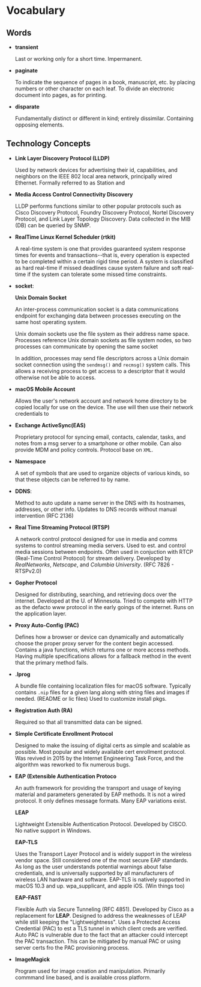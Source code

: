 # Vocabulary

## Words 

-   **transient**

    Last or working only for a short time. Impermanent.

-   **paginate**

    To indicate the sequence of pages in a book, manuscript, etc. by placing numbers or other 
    character on each leaf. To divide an electronic document into pages, as for printing.

-   **disparate**

    Fundamentally distinct or different in kind; entirely dissimilar. Containing
    opposing elements.

## Technology Concepts 

-   **Link Layer Discovery Protocol (LLDP)** 

    Used by network devices for advertising their id, capabilities, and neighbors 
    on the IEEE 802 local area network, principally wired Ethernet.  Formally 
    referred to as Station and 

-   **Media Access Control Connectivity Discovery**

    LLDP performs functions similar to other popular protocols such as Cisco 
    Discovery Protocol, Foundry Discovery Protocol, Nortel Discovery Protocol, 
    and Link Layer Topology Discovery. Data collected in the MIB (DB) can be 
    queried by SNMP.

-   **RealTime Linux Kernel Scheduler (rtkit)**

    A real-time system is one that provides guaranteed system response times for events and 
    transactions--that is, every operation is expected to be completed within a certain rigid
    time period. A system is classified as hard real-time if missed deadlines cause 
    system failure and soft real-time if the system can tolerate some missed time 
    constraints.

-   **socket**: 

    **Unix Domain Socket**

    An inter-process communication socket is a data communications endpoint for 
    exchanging data between processes executing on the same host operating system. 

    Unix domain sockets use the file system as their address name space.
    Processes reference Unix domain sockets as file system nodes, so two
    processes can communicate by opening the same socket

    In addition, processes may send file descriptors across a Unix domain socket
    connection using the `sendmsg()` and `recmsg()` system calls. This allows a
    receiving process to get access to a descriptor that it would otherwise not
    be able to access. 

-   **macOS Mobile Account**

    Allows the user's network account and network home directory to be copied locally
    for use on the device. The use will then use their network credentials to

-   **Exchange ActiveSync(EAS)**

    Proprietary protocol for syncing email, contacts, calendar, tasks, and notes
    from a msg server to a smartphone or other mobile. Can also provide MDM and
    policy controls. Protocol base on `XML`. 

-   **Namespace**

    A set of symbols that are used to organize objects of various kinds, so
    that these objects can be referred to by name.

-   **DDNS**:

    Method to auto update a name server in the DNS with its hostnames,
    addresses, or other info. Updates to DNS records without manual intervention (RFC 2136)

-   **Real Time Streaming Protocol (RTSP)**

    A network control protocol designed for use in media and comms systems to
    control streaming media servers. Used to est. and control media sessions
    between endpoints. Often used in conjuction with RTCP (Real-Time Control
    Protocol) for stream delivery. Developed by _RealNetworks_, _Netscape_, and
    _Columbia University_. (RFC 7826 - RTSPv2.0)

-   **Gopher Protocol**

    Designed for distributing, searching, and retrieving docs over the internet.
    Developed at the U. of Minnesota. Tried to compete with HTTP as the defacto
    www protocol in the early goings of the internet. Runs on the application
    layer. 

-   **Proxy Auto-Config (PAC)**

    Defines how a browser or device can dynamically and automatically choose the
    proper proxy server for the content begin accessed. Contains a java
    functions, which returns one or more access methods. Having multiple
    specifications allows for a fallback method in the event that the primary
    method fails.

-   **.lprog**

    A bundle file containing localization files for macOS software. Typically
    contains `.nip` files for a given lang along with string files and images if
    needed. (README or lic files) Used to customize install pkgs. 

-   **Registration Auth (RA)**

    Required so that all transmitted data can be signed.

-   **Simple Certificate Enrollment Protocol**

    Designed to make the issuing of digital certs as simple and scalable as
    possible. Most popular and widely available cert enrollment protocol. Was
    revived in 2015 by the Internet Engineering Task Force, and the algorithm
    was reworked to fix numerous bugs. 

-   **EAP (Extensible Authentication Protoco**

    An auth framework for providing the transport and usage of keying material
    and parameters generated by EAP methods. It is not a wired protocol. It only
    defines message formats. Many EAP variations exist. 

    **LEAP**

    Lightweight Extensible Authentication Protocol. Developed by CISCO. No
    native support in Windows. 

    **EAP-TLS**

    Uses the Transport Layer Protocol and is widely support in the wireless
    vendor space. Still considered one of the most secure EAP standards. As long
    as the user understands potential warnings about false credentials, and is
    universally supported by all manufacturers of wireless LAN hardware and
    software. EAP-TLS is natively supported in macOS 10.3 and up.
    wpa_supplicant, and apple iOS. (Win things too)

    **EAP-FAST**

    Flexible Auth via Secure Tunneling (RFC 4851). Developed by Cisco as a
    replacement for **LEAP**. Designed to address the weaknesses of LEAP while still
    keeping the "Lightweightness". Uses a Protected Access Credential (PAC) to
    est a TLS tunnel in which client creds are verified. Auto PAC is vulnerable
    due to the fact that an attacker could intercept the PAC transaction. This
    can be mitigated by manual PAC or using server certs fro the PAC
    provisioning process.

-   **ImageMagick**

    Program used for image creation and manipulation. Primarily commmand line
    based, and is available cross platform.

